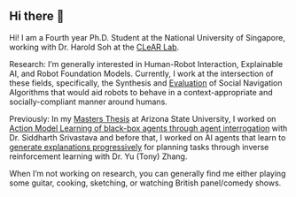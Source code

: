 ## Hi there 👋
Hi! I am a Fourth year Ph.D. Student at the National University of Singapore, working with Dr. Harold Soh at the [CLeAR Lab](https://clear-nus.github.io/).

Research: I’m generally interested in Human-Robot Interaction, Explainable AI, and Robot Foundation Models. Currently, I work at the intersection of these fields, specifically, the Synthesis and [Evaluation](https://arxiv.org/abs/2412.19595) of Social Navigation Algorithms that would aid robots to behave in a context-appropriate and socially-compliant manner around humans.

Previously: In my [Masters Thesis](https://www.proquest.com/openview/9216bce3ba7ecc5faedde3cff0268e66/1?pq-origsite=gscholar&cbl=18750&diss=y) at Arizona State University, I worked on [Action Model Learning of black-box agents through agent interrogation](https://arxiv.org/pdf/2107.13668) with Dr. Siddharth Srivastava and before that, I worked on AI agents that learn to [generate explanations progressively](https://arxiv.org/pdf/2004.07822) for planning tasks through inverse reinforcement learning with Dr. Yu (Tony) Zhang.

When I’m not working on research, you can generally find me either playing some guitar, cooking, sketching, or watching British panel/comedy shows.
<!--
**raoshashank/raoshashank** is a ✨ _special_ ✨ repository because its `README.md` (this file) appears on your GitHub profile.

Here are some ideas to get you started:

- 🔭 I’m currently working on ...
- 🌱 I’m currently learning ...
- 👯 I’m looking to collaborate on ...
- 🤔 I’m looking for help with ...
- 💬 Ask me about ...
- 📫 How to reach me: ...
- 😄 Pronouns: ...
- ⚡ Fun fact: ...
-->
